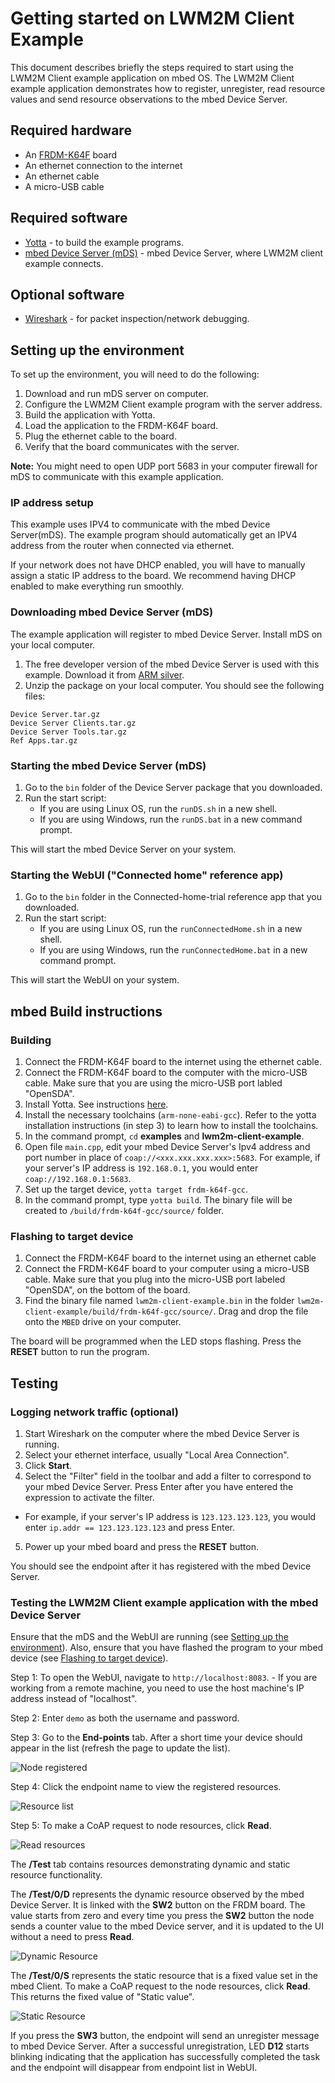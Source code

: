 # Getting started on LWM2M Client Example

This document describes briefly the steps required to start using the LWM2M Client example application on mbed OS. The LWM2M Client example application demonstrates how to register, unregister, read resource values and send resource observations to the mbed Device Server.

## Required hardware
* An [FRDM-K64F](http://developer.mbed.org/platforms/frdm-k64f/) board
* An ethernet connection to the internet
* An ethernet cable
* A micro-USB cable

## Required software

* [Yotta](http://docs.yottabuild.org/#installing) - to build the example programs.
* [mbed Device Server (mDS)](#download-mbed-device-server-mds) - mbed Device Server, where LWM2M client example connects. 

## Optional software
* [Wireshark](https://www.wireshark.org/) - for packet inspection/network debugging.

## Setting up the environment
To set up the environment, you will need to do the following:

1. Download and run mDS server on computer.
2. Configure the LWM2M Client example program with the server address.
3. Build the application with Yotta.
4. Load the application to the FRDM-K64F board.
5. Plug the ethernet cable to the board.
6. Verify that the board communicates with the server.

**Note:** You might need to open UDP port 5683 in your computer firewall for mDS to communicate with this example application.

### IP address setup

This example uses IPV4 to communicate with the mbed Device Server(mDS). The example program should automatically get an IPV4 address from the router when connected via ethernet.

If your network does not have DHCP enabled, you will have to manually assign a static IP address to the board. We recommend having DHCP enabled to make everything run smoothly.

### Downloading mbed Device Server (mDS)

The example application will register to mbed Device Server. Install mDS on your local computer.

1. The free developer version of the mbed Device Server is used with this example. Download it from [ARM silver](https://silver.arm.com/browse/SEN00).
2. Unzip the package on your local computer. You should see the following files:
```
Device Server.tar.gz
Device Server Clients.tar.gz
Device Server Tools.tar.gz
Ref Apps.tar.gz
```

### Starting the mbed Device Server (mDS)

1. Go to the `bin` folder of the Device Server package that you downloaded.
2. Run the start script:
    - If you are using Linux OS, run the `runDS.sh` in a new shell.
    - If you are using Windows, run the `runDS.bat` in a new command prompt.
		
This will start the mbed Device Server on your system.
		
### Starting the WebUI ("Connected home" reference app)		
1. Go to the `bin` folder in the Connected-home-trial reference app that you downloaded.
2. Run the start script:	
    - If you are using Linux OS, run the `runConnectedHome.sh` in a new shell.	
    - If you are using Windows, run the `runConnectedHome.bat` in a new command prompt.	
		
This will start the WebUI on your system.	
		
## mbed Build instructions		
		
### Building		
1. Connect the FRDM-K64F board to the internet using the ethernet cable.	
2. Connect the FRDM-K64F board to the computer with the micro-USB cable. Make sure that you are using the micro-USB port labled "OpenSDA".	
3. Install Yotta. See instructions [here](http://docs.yottabuild.org/#installing).
4. Install the necessary toolchains (`arm-none-eabi-gcc`). Refer to the yotta installation instructions (in step 3) to learn how to install the toolchains.
5. In the command prompt, `cd` **examples** and **lwm2m-client-example**.
6. Open file `main.cpp`, edit your mbed Device Server's Ipv4 address and port number in place of `coap://<xxx.xxx.xxx.xxx>:5683`. For example, if your server's IP address is `192.168.0.1`, you would enter `coap://192.168.0.1:5683`.
7. Set up the target device, `yotta target frdm-k64f-gcc`.
8. In the command prompt, type `yotta build`. The binary file will be created to `/build/frdm-k64f-gcc/source/` folder.

### Flashing to target device

1. Connect the FRDM-K64F board to the internet using an ethernet cable
2. Connect the FRDM-K64F board to your computer using a micro-USB cable. Make sure that you plug into the micro-USB port labeled "OpenSDA", on the bottom of the board.
3. Find the binary file named `lwm2m-client-example.bin` in the folder `lwm2m-client-example/build/frdm-k64f-gcc/source/`. Drag and drop the file onto the `MBED` drive on your computer.

The board will be programmed when the LED stops flashing. Press the **RESET** button to run the program.

## Testing

### Logging network traffic (optional)

1. Start Wireshark on the computer where the mbed Device Server is running.
2. Select your ethernet interface, usually "Local Area Connection".
3. Click **Start**.
4. Select the "Filter" field in the toolbar and add a filter to correspond to your mbed Device Server. Press Enter after you have entered the expression to activate the filter.
  - For example, if your server's IP address is `123.123.123.123`, you would enter `ip.addr == 123.123.123.123` and press Enter.
5. Power up your mbed board and press the **RESET** button.

You should see the endpoint after it has registered with the mbed Device Server.

### Testing the LWM2M Client example application with the mbed Device Server

Ensure that the mDS and the WebUI are running (see [Setting up the environment](#setting-up-the-environment)). Also, ensure that you have flashed the program to your mbed device (see [Flashing to target device](#flashing-to-target-device)).

Step 1: To open the WebUI, navigate to `http://localhost:8083`.
    - If you are working from a remote machine, you need to use the host machine's IP address instead of "localhost".

Step 2: Enter `demo` as both the username and password.

Step 3: Go to the **End-points** tab. After a short time your device should appear in the list (refresh the page to update the list).

![Node registered](img/registered.jpg)

Step 4: Click the endpoint name to view the registered resources. 

![Resource list](img/endpoint_resources.jpg)

Step 5: To make a CoAP request to node resources, click **Read**.

![Read resources](img/read_resources.jpg)

The **/Test** tab contains resources demonstrating dynamic and static resource functionality. 

The **/Test/0/D** represents the dynamic resource observed by the mbed Device Server. It is linked with the **SW2** button on the FRDM board. The value starts from zero and every time you press the **SW2** button the node sends a counter value to the mbed Device server, and it is updated to the UI without a need to press **Read**.

![Dynamic Resource](img/dynamic_resource.jpg)

The **/Test/0/S** represents the static resource that is a fixed value set in the mbed Client. To make a CoAP request to the node resources, click **Read**. This returns the fixed value of "Static value".

![Static Resource](img/static_resource.jpg)

If you press the **SW3** button, the endpoint will send an unregister message to mbed Device Server. After a successful unregistration, LED **D12** starts blinking indicating that the application has successfully completed the task and the endpoint will disappear from endpoint list in WebUI.
